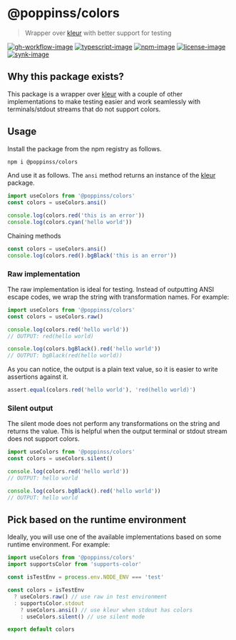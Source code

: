 # @poppinss/colors
> Wrapper over [kleur](https://www.npmjs.com/package/kleur) with better support for testing

[![gh-workflow-image]][gh-workflow-url] [![typescript-image]][typescript-url] [![npm-image]][npm-url] [![license-image]][license-url] [![synk-image]][synk-url]

## Why this package exists?
This package is a wrapper over [kleur](https://www.npmjs.com/package/kleur) with a couple of other implementations to make testing easier and work seamlessly with terminals/stdout streams that do not support colors.

## Usage
Install the package from the npm registry as follows.

```sh
npm i @poppinss/colors
```

And use it as follows. The `ansi` method returns an instance of the [kleur](https://www.npmjs.com/package/kleur) package.

```ts
import useColors from '@poppinss/colors'
const colors = useColors.ansi()

console.log(colors.red('this is an error'))
console.log(colors.cyan('hello world'))
```

Chaining methods

```ts
const colors = useColors.ansi()
console.log(colors.red().bgBlack('this is an error'))
```

### Raw implementation
The raw implementation is ideal for testing. Instead of outputting ANSI escape codes, we wrap the string with transformation names. For example:

```ts
import useColors from '@poppinss/colors'
const colors = useColors.raw()

console.log(colors.red('hello world'))
// OUTPUT: red(hello world)

console.log(colors.bgBlack().red('hello world'))
// OUTPUT: bgBlack(red(hello world))
```

As you can notice, the output is a plain text value, so it is easier to write assertions against it.

```ts
assert.equal(colors.red('hello world'), 'red(hello world)')
```

### Silent output
The silent mode does not perform any transformations on the string and returns the value. This is helpful when the output terminal or stdout stream does not support colors.

```ts
import useColors from '@poppinss/colors'
const colors = useColors.silent()

console.log(colors.red('hello world'))
// OUTPUT: hello world

console.log(colors.bgBlack().red('hello world'))
// OUTPUT: hello world
```

## Pick based on the runtime environment
Ideally, you will use one of the available implementations based on some runtime environment. For example:

```ts
import useColors from '@poppinss/colors'
import supportsColor from 'supports-color'

const isTestEnv = process.env.NODE_ENV === 'test'

const colors = isTestEnv
  ? useColors.raw() // use raw in test environment
  : supportsColor.stdout
    ? useColors.ansi() // use kleur when stdout has colors
    : useColors.silent() // use silent mode 

export default colors
```

[gh-workflow-image]: https://img.shields.io/github/actions/workflow/status/poppinss/colors/test.yml?style=for-the-badge
[gh-workflow-url]: https://github.com/poppinss/colors/actions/workflows/test.yml "Github action"

[typescript-image]: https://img.shields.io/badge/Typescript-294E80.svg?style=for-the-badge&logo=typescript
[typescript-url]: "typescript"

[npm-image]: https://img.shields.io/npm/v/@poppinss/colors.svg?style=for-the-badge&logo=npm
[npm-url]: https://npmjs.org/package/@poppinss/colors 'npm'

[license-image]: https://img.shields.io/npm/l/@poppinss/colors?color=blueviolet&style=for-the-badge
[license-url]: LICENSE.md 'license'

[synk-image]: https://img.shields.io/snyk/vulnerabilities/github/poppinss/colors?label=Synk%20Vulnerabilities&style=for-the-badge
[synk-url]: https://snyk.io/test/github/poppinss/colors?targetFile=package.json 'synk'
